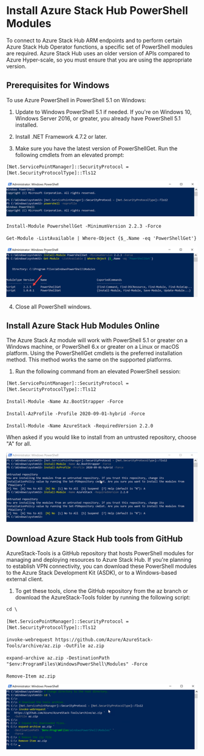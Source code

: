 # Install Azure Stack Hub PowerShell Modules

To connect to Azure Stack Hub ARM endpoints and to perform certain Azure Stack Hub Operator functions, a specific set of PowerShell modules are required. Azure Stack Hub uses an older version of APIs compared to Azure Hyper-scale, so you must ensure that you are using the appropriate version.

## Prerequisites for Windows

To use Azure PowerShell in PowerShell 5.1 on Windows:

1. Update to Windows PowerShell 5.1 if needed. If you're on Windows 10, Windows Server 2016, or greater, you already have PowerShell 5.1 installed.

2. Install .NET Framework 4.7.2 or later.

3. Make sure you have the latest version of PowerShellGet. Run the following cmdlets from an elevated prompt:

```
[Net.ServicePointManager]::SecurityProtocol = [Net.SecurityProtocolType]::Tls12
```

![](images/Picture1.png)

```
Install-Module PowershellGet -MinimumVersion 2.2.3 -Force

Get-Module -ListAvailable | Where-Object {$_.Name -eq 'PowerShellGet'}
```

![](images/Picture2.png)

4. Close all PowerShell windows.


## Install Azure Stack Hub Modules Online

The Azure Stack Az module will work with PowerShell 5.1 or greater on a Windows machine, or PowerShell 6.x or greater on a Linux or macOS platform. Using the PowerShellGet cmdlets is the preferred installation method. This method works the same on the supported platforms.

1. Run the following command from an elevated PowerShell session:

```
[Net.ServicePointManager]::SecurityProtocol = [Net.SecurityProtocolType]::Tls12

Install-Module -Name Az.BootStrapper -Force

Install-AzProfile -Profile 2020-09-01-hybrid -Force

Install-Module -Name AzureStack -RequiredVersion 2.2.0
```

When asked if you would like to install from an untrusted repository, choose "A" for all.

![](images/Picture4.png)

## Download Azure Stack Hub tools from GitHub

AzureStack-Tools is a GitHub repository that hosts PowerShell modules for managing and deploying resources to Azure Stack Hub. If you're planning to establish VPN connectivity, you can download these PowerShell modules to the Azure Stack Development Kit (ASDK), or to a Windows-based external client.

1. To get these tools, clone the GitHub repository from the az branch or download the AzureStack-Tools folder by running the following script:

```
cd \

[Net.ServicePointManager]::SecurityProtocol = [Net.SecurityProtocolType]::Tls12

invoke-webrequest https://github.com/Azure/AzureStack-Tools/archive/az.zip -OutFile az.zip

expand-archive az.zip -DestinationPath "$env:ProgramFiles\WindowsPowerShell\Modules" -Force

Remove-Item az.zip
```

![](images/Picture5.png)
